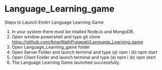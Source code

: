 # Language_Learning_game
Steps to Launch Emitrr Language Learning Game
1. In your system there must be intalled NodeJs and MongoDB.
2. Open window powershell and type
   git clone https://github.com/AmarNathPrajapati/Language_Learning_game
3. Open Language_Learning_game folder
4. Open Server Folder and launch terminal and type
   (a) npm i
   (b) npm start
5. Open Client Folder and launch terminal and type
   (a) npm i
   (b) npm start
6. The Language Learning Game launched successfully.

   
   
